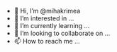 - 👋 Hi, I’m @mihakrimea
- 👀 I’m interested in ...
- 🌱 I’m currently learning ...
- 💞️ I’m looking to collaborate on ...
- 📫 How to reach me ...

<!---
mihakrimea/mihakrimea is a ✨ special ✨ repository because its `README.md` (this file) appears on your GitHub profile.
You can click the Preview link to take a look at your changes.
--->
